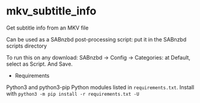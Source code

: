# mkv_subtitle_info
Get subtitle info from an MKV file

Can be used as a SABnzbd post-processing script: put it in the SABnzbd scripts directory


To run this on any download: SABnzbd -> Config -> Categories: at Default, select as Script. And Save.

- Requirements

Python3 and python3-pip
Python modules listed in `requirements.txt`. Install with `python3 -m pip install -r requirements.txt -U`

